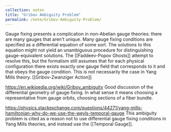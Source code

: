 ```yaml
---
collection: notes
title: "Gribov Ambiguity Problem"
permalink: /note/Gribov-Ambiguity-Problem/
---
```

Gauge fixing presents a complication in non-Abelian gauge theories: there are many gauges that aren't unique. Many gauge fixing conditions are specified as a differential equation of some sort. The solutions to this equation might not yield an unambiguous procedure for distinguishing gauge-equivalent solutions. The [[Faddeev-Popov Ghosts]] attempt to resolve this, but the formalism still assumes that for each physical configuration there exists exactly one gauge field that corresponds to it and that obeys the gauge condition. This is not necessarily the case in Yang Mills theory.
[[Gribov-Zwanziger Action]]

https://en.wikipedia.org/wiki/Gribov_ambiguity
Good discussion of the differential geometry of gauge fixing. In what sense it means choosing a representative from gauge orbits, choosing sections of a fiber bundle.

https://physics.stackexchange.com/questions/44271/yang-mills-hamiltonian-why-do-we-use-the-weyls-temporal-gauge
This ambiguity problem is cited as a reason not to use differential gauge fixing conditions in Yang Mills theories, and instead use the [[Temporal Gauge]]. 